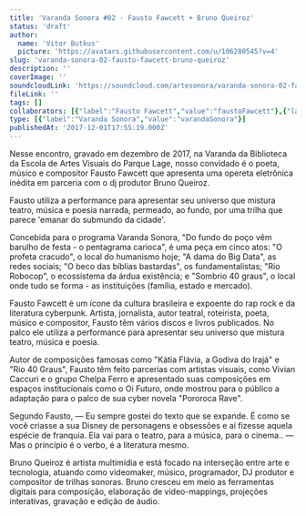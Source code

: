 ```yaml
---
title: 'Varanda Sonora #02 - Fausto Fawcett + Bruno Queiroz'
status: 'draft'
author:
  name: 'Vitor Butkus'
  picture: 'https://avatars.githubusercontent.com/u/106280545?v=4'
slug: 'varanda-sonora-02-fausto-fawcett-bruno-queiroz'
description: ''
coverImage: ''
soundcloudLink: 'https://soundcloud.com/artesonora/varanda-sonora-02-fausto?in=artesonora/sets/varanda-sonora&si=6d437134e8aa46c4b1b4c628e899465f&utm_source=clipboard&utm_medium=text&utm_campaign=social_sharing'
fileLink: ''
tags: []
collaborators: [{"label":"Fausto Fawcett","value":"faustoFawcett"},{"label":"Bruno Queiroz","value":"brunoQueiroz"}]
type: [{"label":"Varanda Sonora","value":"varandaSonora"}]
publishedAt: '2017-12-01T17:55:19.000Z'
---
```


Nesse encontro, gravado em dezembro de 2017, na Varanda da Biblioteca da Escola de Artes Visuais do Parque Lage, nosso convidado é o poeta, músico e compositor Fausto Fawcett que apresenta uma opereta eletrônica inédita em parceria com o dj produtor Bruno Queiroz.

Fausto utiliza a performance para apresentar seu universo que mistura teatro, música e poesia narrada, permeado, ao fundo, por uma trilha que parece 'emanar do submundo da cidade'.

Concebida para o programa Varanda Sonora, "Do fundo do poço vêm barulho de festa - o pentagrama carioca", é uma peça em cinco atos: "O profeta cracudo", o local do humanismo hoje; "A dama do Big Data", as redes sociais; "O beco das bíblias bastardas", os fundamentalistas; "Rio Robocop", o ecossistema da árdua existência; e "Sombrio 40 graus", o local onde tudo se forma - as instituições (família, estado e mercado).

Fausto Fawcett é um ícone da cultura brasileira e expoente do rap rock e da literatura cyberpunk. Artista, jornalista, autor teatral, roteirista, poeta, músico e compositor, Fausto têm vários discos e livros publicados. No palco ele utiliza a performance para apresentar seu universo que mistura teatro, música e poesia.

Autor de composições famosas como "Kátia Flávia, a Godiva do Irajá" e "Rio 40 Graus", Fausto têm feito parcerias com artistas visuais, como Vivian Caccuri e o grupo Chelpa Ferro e apresentado suas composições em espaços institucionais como o Oi Futuro, onde mostrou para o público a adaptação para o palco de sua cyber novela "Pororoca Rave".

Segundo Fausto, — Eu sempre gostei do texto que se expande. É como se você criasse a sua Disney de personagens e obsessões e aí fizesse aquela espécie de franquia. Ela vai para o teatro, para a música, para o cinema.. — Mas o princípio é o verbo, é a literatura mesmo.

Bruno Queiroz é artista multimídia e está focado na interseção entre arte e tecnologia, atuando como videomaker, músico, programador, DJ produtor e compositor de trilhas sonoras. Bruno cresceu em meio as ferramentas digitais para composição, elaboração de video-mappings, projeções interativas, gravação e edição de áudio.